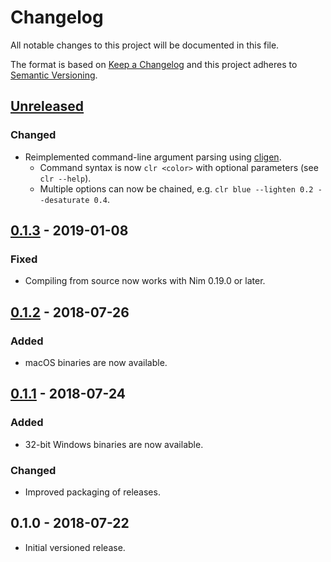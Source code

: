 # Changelog

All notable changes to this project will be documented in this file.

The format is based on [Keep a Changelog](http://keepachangelog.com/en/1.0.0/)
and this project adheres to [Semantic Versioning](http://semver.org/spec/v2.0.0.html).

## [Unreleased]

### Changed

- Reimplemented command-line argument parsing using
  [cligen](https://github.com/c-blake/cligen).
  - Command syntax is now `clr <color>` with optional parameters (see `clr --help`).
  - Multiple options can now be chained, e.g.
    `clr blue --lighten 0.2 --desaturate 0.4`.

## [0.1.3] - 2019-01-08

### Fixed

- Compiling from source now works with Nim 0.19.0 or later.

## [0.1.2] - 2018-07-26

### Added

- macOS binaries are now available.

## [0.1.1] - 2018-07-24

### Added

- 32-bit Windows binaries are now available.

### Changed

- Improved packaging of releases.

## 0.1.0 - 2018-07-22

- Initial versioned release.

[Unreleased]: https://github.com/Calinou/clr/compare/v0.1.3...HEAD
[0.1.3]: https://github.com/Calinou/clr/compare/v0.1.2...v0.1.3
[0.1.2]: https://github.com/Calinou/clr/compare/v0.1.1...v0.1.2
[0.1.1]: https://github.com/Calinou/clr/compare/v0.1.0...v0.1.1
